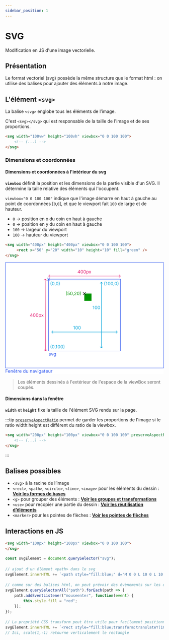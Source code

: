 ```yaml
---
sidebar_position: 1
---
```


# SVG

Modification en JS d'une image vectorielle.

## Présentation

Le format vectoriel (svg) possède la même structure que le format html : on utilise des balises pour ajouter des éléments à notre image.

## L'élément `<svg>`

La balise `<svg>` englobe tous les éléments de l’image.

C'est `<svg></svg>` qui est responsable de la taille de l'image et de ses proportions.

```html
<svg width="100vw" height="100vh" viewbox="0 0 100 100">
    <!-- (...) -->
</svg>
```

### Dimensions et coordonnées

#### Dimensions et coordonnées à l'intérieur du svg

**`viewbox`** définit la position et les dimensions de la partie visible d'un SVG. Il détermine la taille relative des éléments qui l'occupent.

`viewbox="0 0 100 100"` indique que l'image démarre en haut à gauche au point de coordonnées [`0`,`0`], et que le viewport fait `100` de large et de hauteur.
- `0` → position en x du coin en haut à gauche
- `0` → position en y du coin en haut à gauche
- `100` → largeur du viewport
- `100` → hauteur du viewport

```html
<svg width="400px" height="400px" viewbox="0 0 100 100">
     <rect x="50" y="20" width="10" height="10" fill="green" /> 
</svg>
```

![Système de coordonnées](/assets/svg-canvas-coordinates-system.svg)

> Les éléments dessinés à l'extérieur de l'espace de la viewBox seront coupés.

#### Dimensions dans la fenêtre

**`width`** et **`height`** fixe la taille de l'élément SVG rendu sur la page.

:::tip
[`preserveAspectRatio`](https://developer.mozilla.org/en-US/docs/Web/SVG/Attribute/preserveAspectRatio) permet de garder les proportions de l'image si le ratio width:height est différent du ratio de la viewbox.

```html
<svg width="200px" height="100px" viewbox="0 0 100 100" preserveAspectRatio="xMinYMid meet">
    <!-- (...) -->
</svg>
```

:::

## Balises possibles

- `<svg>` à la racine de l’image
- `<rect>`, `<path>`, `<circle>`, `<line>`, `<image>` pour les éléments du dessin : **[Voir les formes de bases](https://igm.univ-mlv.fr/~bulteau/mmi/notes.html#formes-de-base)**
- `<g>` pour grouper des éléments : **[Voir les groupes et transformations](https://igm.univ-mlv.fr/~bulteau/mmi/notes.html#groupes-et-transformations)**
- `<use>` pour recopier une partie du dessin : **[Voir les réutilisation d’éléments](https://igm.univ-mlv.fr/~bulteau/mmi/notes.html#r%C3%A9utilisation-d%C3%A9l%C3%A9ments)**
- `<marker>` pour les pointes de flèches : **[Voir les pointes de flèches](https://igm.univ-mlv.fr/~bulteau/mmi/notes.html#pointes-de-fl%C3%A8ches)**

## Interactions en JS

```html title="index.html"
<svg width="100px" height="100px" viewbox="0 0 100 100">
</svg>
```

```js title="script.js"
const svgElement = document.querySelector("svg");

// ajout d'un élément <path> dans le svg
svgElement.innerHTML += `<path style="fill:blue;" d="M 0 0 L 10 0 L 10 100 L 0 100 L 0 0" />`;

// comme sur des balises html, on peut prévoir des évènements sur les éléments SVG
svgElement.querySelectorAll("path").forEach(path => {
    path.addEventListener("mouseenter", function(event) {
        this.style.fill = "red";
    });
});

// La propriété CSS transform peut être utile pour facilement positionner des éléments SVG ou paramétrer des animations
svgElement.innerHTML += `<rect style="fill:blue;transform:translateY(100%)scale(1,-1);" x="0" y="0" width="10" height="50" />`;
// Ici, scale(1,-1) retourne verticalement le rectangle
```